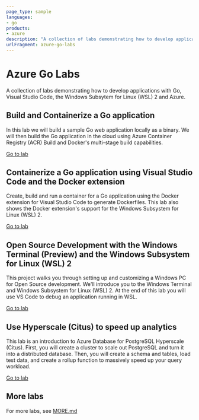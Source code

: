 ```yaml
---
page_type: sample
languages:
- go
products:
- azure
description: "A collection of labs demonstrating how to develop applications with Go, Visual Studio Code, the Windows Subsytem for Linux (WSL) 2 and Azure."
urlFragment: azure-go-labs
---
```


# Azure Go Labs

A collection of labs demonstrating how to develop applications with Go, Visual Studio Code, the Windows Subsytem for Linux (WSL) 2 and Azure.

## Build and Containerize a Go application

In this lab we will build a sample Go web application locally as a binary. We will then build the Go application in the cloud using Azure Container Registry (ACR) Build and Docker's multi-stage build capabilities.

[Go to lab](1-app-hello-echo/README.md)

## Containerize a Go application using Visual Studio Code and the Docker extension

Create, build and run a container for a Go application using the Docker extension for Visual Studio Code to generate Dockerfiles. This lab also shows the Docker extension's support for the Windows Subsystem for Linux (WSL) 2.

[Go to lab](1-vscode-go-docker/README.md)

## Open Source Development with the Windows Terminal (Preview) and the Windows Subsystem for Linux (WSL) 2

This project walks you through setting up and customizing a Windows PC for Open Source development. We'll introduce you to the Windows Terminal and Windows Subsystem for Linux (WSL) 2. At the end of this lab you will use VS Code to debug an application running in WSL.

[Go to lab](1-windows-oss-terminal-wsl/README.md)

## Use Hyperscale (Citus) to speed up analytics

This lab is an introduction to Azure Database for PostgreSQL Hyperscale (Citus). First, you will create a cluster to scale out PostgreSQL and turn it into a distributed database. Then, you will create a schema and tables, load test data, and create a rollup function to massively speed up your query workload. 

[Go to lab](1-postgres-citus/README.md)

## More labs

For more labs, see [MORE.md](MORE.md)

